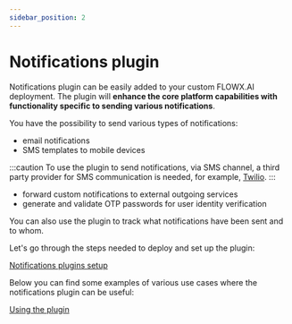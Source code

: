 ```yaml
---
sidebar_position: 2
---
```


# Notifications plugin

Notifications plugin can be easily added to your custom FLOWX.AI deployment. The plugin will **enhance the core platform capabilities with functionality specific to sending various notifications**.

You have the possibility to send various types of notifications:

* email notifications 
* SMS templates to mobile devices

:::caution
To use the plugin to send notifications, via SMS channel, a third party provider for SMS communication is needed, for example, [Twilio](https://www.twilio.com/).
:::

* forward custom notifications to external outgoing services
* generate and validate OTP passwords for user identity verification

You can also use the plugin to track what notifications have been sent and to whom.

Let's go through the steps needed to deploy and set up the plugin:


[Notifications plugins setup](../../plugins-setup-guide/notifications-plugin-setup/)


Below you can find some examples of various use cases where the notifications plugin can be useful:


[Using the plugin](./using-notifications-plugin/)
